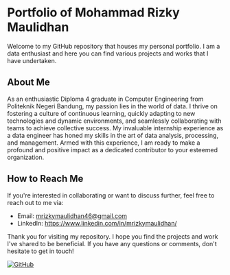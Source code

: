 # Portfolio of Mohammad Rizky Maulidhan

Welcome to my GitHub repository that houses my personal portfolio. I am a data enthusiast and here you can find various projects and works that I have undertaken.

## About Me

As an enthusiastic Diploma 4 graduate in Computer Engineering from Politeknik Negeri Bandung, my passion lies in the world of data. I thrive on fostering a culture of continuous learning, quickly adapting to new technologies and dynamic environments, and seamlessly collaborating with teams to achieve collective success. My invaluable internship experience as a data engineer has honed my skills in the art of data analysis, processing, and management. Armed with this experience, I am ready to make a profound and positive impact as a dedicated contributor to your esteemed organization.

## How to Reach Me

If you're interested in collaborating or want to discuss further, feel free to reach out to me via:

- Email: mrizkymaulidhan46@gmail.com
- LinkedIn: https://www.linkedin.com/in/mrizkymaulidhan/

Thank you for visiting my repository. I hope you find the projects and work I've shared to be beneficial. If you have any questions or comments, don't hesitate to get in touch!

[![GitHub](https://img.shields.io/badge/Find%20Me%20on-GitHub-brightgreen)](https://github.com/mrizkymaulidhan)
